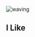 
<!---
jel4399/jel4399 is a ✨ special ✨ repository because its `README.md` (this file) appears on your GitHub profile.
You can click the Preview link to take a look at your changes.
--->

![waving](https://capsule-render.vercel.app/api?type=waving&height=200&text=I%60m%20In%20Gyeom%20Kim&fontAlign=30&fontAlignY=30&color=gradient&fontSize=50&desc=alias%20igkim&descAlign=49&descAlignY=47)

<h2>
  I Like
</h2>

<p align=center>

</p>
